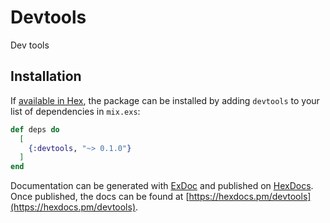 # Devtools

Dev tools

## Installation

If [available in Hex](https://hex.pm/docs/publish), the package can be installed
by adding `devtools` to your list of dependencies in `mix.exs`:

```elixir
def deps do
  [
    {:devtools, "~> 0.1.0"}
  ]
end
```

Documentation can be generated with [ExDoc](https://github.com/elixir-lang/ex_doc)
and published on [HexDocs](https://hexdocs.pm). Once published, the docs can
be found at [https://hexdocs.pm/devtools](https://hexdocs.pm/devtools).

